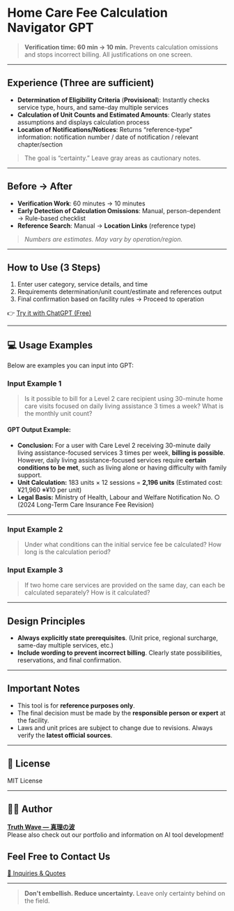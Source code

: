 # Home Care Fee Calculation Navigator GPT

> **Verification time: 60 min → 10 min.**
> Prevents calculation omissions and stops incorrect billing.
> All justifications on one screen.

---

## Experience (Three are sufficient)

- **Determination of Eligibility Criteria** (**Provisional**): Instantly checks service type, hours, and same-day multiple services
- **Calculation of Unit Counts and Estimated Amounts**: Clearly states assumptions and displays calculation process
- **Location of Notifications/Notices**: Returns “reference-type” information: notification number / date of notification / relevant chapter/section
> The goal is “certainty.” Leave gray areas as cautionary notes.

---

## Before → After

- **Verification Work**: 60 minutes → 10 minutes
- **Early Detection of Calculation Omissions**: Manual, person-dependent → Rule-based checklist
- **Reference Search**: Manual → **Location Links** (reference type)
> *Numbers are estimates. May vary by operation/region.*

---

## How to Use (3 Steps)

1. Enter user category, service details, and time<br>
2. Requirements determination/unit count/estimate and references output<br>
3. Final confirmation based on facility rules → Proceed to operation

👉 [Try it with ChatGPT (Free)](https://chatgpt.com/g/g-6871b2d7e26c81919d81b3d70bdce95d-wen-jie-hu-bao-chou-suan-ding-nahigpt)

---

## 💻 Usage Examples

Below are examples you can input into GPT:

### Input Example 1

> Is it possible to bill for a Level 2 care recipient using 30-minute home care visits focused on daily living assistance 3 times a week? What is the monthly unit count?

#### GPT Output Example:

* **Conclusion:** For a user with Care Level 2 receiving 30-minute daily living assistance-focused services 3 times per week, **billing is possible**. However, daily living assistance-focused services require **certain conditions to be met**, such as living alone or having difficulty with family support.
* **Unit Calculation:** 183 units × 12 sessions = **2,196 units** (Estimated cost: ¥21,960 ※¥10 per unit)
* **Legal Basis:** Ministry of Health, Labour and Welfare Notification No. ○ (2024 Long-Term Care Insurance Fee Revision)

---

### Input Example 2

> Under what conditions can the initial service fee be calculated? How long is the calculation period?

### Input Example 3

> If two home care services are provided on the same day, can each be calculated separately? How is it calculated?

---

## Design Principles

- **Always explicitly state prerequisites**. (Unit price, regional surcharge, same-day multiple services, etc.)
- **Include wording to prevent incorrect billing**. Clearly state possibilities, reservations, and final confirmation.

---

##  Important Notes

- This tool is for **reference purposes only**.
- The final decision must be made by the **responsible person or expert** at the facility.
- Laws and unit prices are subject to change due to revisions. Always verify the **latest official sources**.


---

## 📄 License

MIT License

---

## 🧑‍💻 Author

**[Truth Wave ― 真理の波](https://github.com/truthwave)**  
Please also check out our portfolio and information on AI tool development!

## Feel Free to Contact Us
[📩 Inquiries & Quotes](mailto:realmadrid71214591@gmail.com)

---

> **Don't embellish. Reduce uncertainty.**
> Leave only certainty behind on the field.

